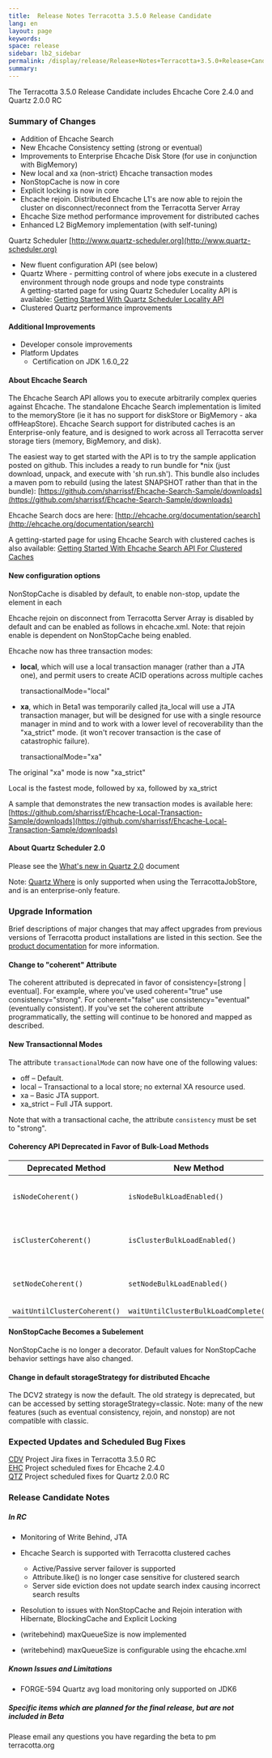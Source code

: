 ```yaml
---
title:  Release Notes Terracotta 3.5.0 Release Candidate  
lang: en
layout: page
keywords:
space: release
sidebar: lb2_sidebar
permalink: /display/release/Release+Notes+Terracotta+3.5.0+Release+Candidate.html
summary:
---
```


The Terracotta 3.5.0 Release Candidate includes Ehcache Core 2.4.0 and Quartz 2.0.0 RC

### Summary of Changes

*   Addition of Ehcache Search
*   New Ehcache Consistency setting (strong or eventual)
*   Improvements to Enterprise Ehcache Disk Store (for use in conjunction with BigMemory)
*   New local and xa (non-strict) Ehcache transaction modes
*   NonStopCache is now in core
*   Explicit locking is now in core
*   Ehcache rejoin. Distributed Ehcache L1's are now able to rejoin the cluster on disconnect/reconnect from the Terracotta Server Array
*   Ehcache Size method performance improvement for distributed caches
*   Enhanced L2 BigMemory implementation (with self-tuning)

Quartz Scheduler [http://www.quartz-scheduler.org](http://www.quartz-scheduler.org)

*   New fluent configuration API (see below)
*   Quartz Where - permitting control of where jobs execute in a clustered environment through node groups and node type constraints  
    A getting-started page for using Quartz Scheduler Locality API is available: [Getting Started With Quartz Scheduler Locality API](Getting+Started+With+Quartz+Scheduler+Locality+API)
*   Clustered Quartz performance improvements

#### Additional Improvements

*   Developer console improvements
*   Platform Updates
    *   Certification on JDK 1.6.0\_22

#### About Ehcache Search

The Ehcache Search API allows you to execute arbitrarily complex queries against Ehcache. The standalone Ehcache Search implementation is limited to the memoryStore (ie it has no support for diskStore or BigMemory - aka offHeapStore). Ehcache Search support for distributed caches is an Enterprise-only feature, and is designed to work across all Terracotta server storage tiers (memory, BigMemory, and disk).

The easiest way to get started with the API is to try the sample application posted on github. This includes a ready to run bundle for \*nix (just download, unpack, and execute with 'sh run.sh'). This bundle also includes a maven pom to rebuild (using the latest SNAPSHOT rather than that in the bundle): [https://github.com/sharrissf/Ehcache-Search-Sample/downloads](https://github.com/sharrissf/Ehcache-Search-Sample/downloads)

Ehcache Search docs are here: [http://ehcache.org/documentation/search](http://ehcache.org/documentation/search)

A getting-started page for using Ehcache Search with clustered caches is also available: [Getting Started With Ehcache Search API For Clustered Caches](Getting+Started+With+Ehcache+Search+API+For+Clustered+Caches)

#### New configuration options

NonStopCache is disabled by default, to enable non-stop, update the <terracotta> element in each <cache>

<terracotta clustered="true">
   <nonstop enabled="true"/>
</terracotta>

Ehcache rejoin on disconnect from Terracotta Server Array is disabled by default and can be enabled as follows in ehcache.xml. Note: that rejoin enable is dependent on NonStopCache being enabled.

<terracottaConfig rejoin="true" url="localhost:9510" />

Ehcache now has three transaction modes:

*   **local**, which will use a local transaction manager (rather than a JTA one), and permit users to create ACID operations across multiple caches
    
    transactionalMode="local"
    
*   **xa**, which in Beta1 was temporarily called jta\_local will use a JTA transaction manager, but will be designed for use with a single resource manager in mind and to work with a lower level of recoverability than the "xa\_strict" mode. (it won't recover transaction is the case of catastrophic failure).
    
    transactionalMode="xa"
    

The original "xa" mode is now "xa\_strict"

Local is the fastest mode, followed by xa, followed by xa\_strict

A sample that demonstrates the new transaction modes is available here: [https://github.com/sharrissf/Ehcache-Local-Transaction-Sample/downloads](https://github.com/sharrissf/Ehcache-Local-Transaction-Sample/downloads)

#### About Quartz Scheduler 2.0

Please see the [What's new in Quartz 2.0](http://www.quartz-scheduler.org) document

Note: [Quartz Where](Getting+Started+With+Quartz+Scheduler+Locality+API) is only supported when using the TerracottaJobStore, and is an enterprise-only feature.

### Upgrade Information

Brief descriptions of major changes that may affect upgrades from previous versions of Terracotta product installations are listed in this section. See the [product documentation](http://www.terracotta.org/documentation/3.5.0-RC/product-documentation-1page) for more information.

#### Change to <cache> "coherent" Attribute

The <cache> coherent attributed is deprecated in favor of consistency=\[strong | eventual\]. For example, where you've used coherent="true" use consistency="strong". For coherent="false" use consistency="eventual" (eventually consistent). If you've set the coherent attribute programmatically, the setting will continue to be honored and mapped as described.

#### New Transactionnal Modes

The <cache> attribute `transactionalMode` can now have one of the following values:

*   off – Default.
*   local – Transactional to a local store; no external XA resource used.
*   xa – Basic JTA support.
*   xa\_strict – Full JTA support.

Note that with a transactional cache, the <cache> attribute `consistency` must be set to "strong".

#### Coherency API Deprecated in Favor of Bulk-Load Methods

| Deprecated Method | New Method | Notes |
| --- | --- | --- |
| `isNodeCoherent()` | `isNodeBulkLoadEnabled()` | These methods are opposites: `isNodeCoherent()` == `!isNodeBulkLoadEnabled()`. |
| `isClusterCoherent()` | `isClusterBulkLoadEnabled()` | These methods are opposites: `isClusterCoherent()` == `!isClusterBulkLoadEnabled()`. |
| `setNodeCoherent()` | `setNodeBulkLoadEnabled()` | These methods are opposites: `setNodeCoherent()` == `!setNodeBulkLoadEnabled()`. |
| `waitUntilClusterCoherent()` | `waitUntilClusterBulkLoadComplete()` |  |

#### NonStopCache Becomes a <cache> Subelement

NonStopCache is no longer a decorator. Default values for NonStopCache behavior settings have also changed.

#### Change in default storageStrategy for distributed Ehcache

The DCV2 strategy is now the default. The old strategy is deprecated, but can be accessed by setting storageStrategy=classic. Note: many of the new features (such as eventual consistency, rejoin, and nonstop) are not compatible with classic.

### Expected Updates and Scheduled Bug Fixes

[CDV](https://jira.terracotta.org/jira/secure/IssueNavigator.jspa?mode=hide&requestId=11716) Project Jira fixes in Terracotta 3.5.0 RC  
[EHC](https://jira.terracotta.org/jira/browse/EHC#selectedTab=com.atlassian.jira.plugin.system.project%3Aroadmap-panel) Project scheduled fixes for Ehcache 2.4.0  
[QTZ](https://jira.terracotta.org/jira/browse/QTZ/fixforversion/10842#selectedTab=com.atlassian.jira.plugin.system.project%3Aversion-issues-panel) Project scheduled fixes for Quartz 2.0.0 RC

### Release Candidate Notes

##### In RC

*   Monitoring of Write Behind, JTA
*   Ehcache Search is supported with Terracotta clustered caches
    *   Active/Passive server failover is supported
    *   Attribute.like() is no longer case sensitive for clustered search
    *   Server side eviction does not update search index causing incorrect search results

*   Resolution to issues with NonStopCache and Rejoin interation with Hibernate, BlockingCache and Explicit Locking
*   (writebehind) maxQueueSize is now implemented
*   (writebehind) maxQueueSize is configurable using the ehcache.xml

##### Known Issues and Limitations

*   FORGE-594 Quartz avg load monitoring only supported on JDK6

##### Specific items which are planned for the final release, but are not included in Beta

Please email any questions you have regarding the beta to pm <at> terracotta.org


